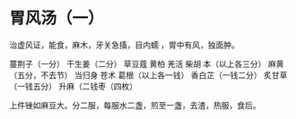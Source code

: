 # 胃风汤（一）



治虚风证，能食，麻木，牙关急搐，目内蠕 ，胃中有风，独面肿。

蔓荆子（一分） 干生姜（二分） 草豆蔻 黄柏 羌活 柴胡 本（以上各三分） 麻黄（五分，不去节） 当归身 苍术 葛根（以上各一钱） 香白芷（一钱二分） 炙甘草（一钱五分） 升麻（二钱枣（四枚）

上件锉如麻豆大。分二服，每服水二盏，煎至一盏，去渣，热服，食后。